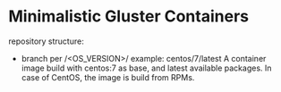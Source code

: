 # Minimalistic Gluster Containers

repository structure:
 - branch per <OS>/<OS_VERSION>/<TAG>
   example: centos/7/latest
	    A container image build with centos:7 as base, and latest available
            packages. In case of CentOS, the image is build from RPMs.

